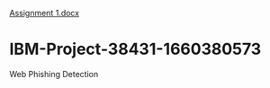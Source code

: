 [Assignment 1.docx](https://github.com/IBM-EPBL/IBM-Project-38431-1660380573/files/9608729/Assignment.1.docx)
# IBM-Project-38431-1660380573
Web Phishing Detection
